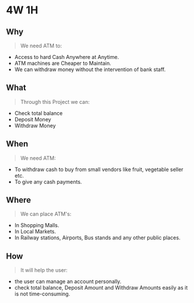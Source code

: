 # 4W 1H
## Why 
> We need ATM to:
-   Access to hard Cash Anywhere at Anytime.
-   ATM machines are Cheaper to Maintain.
-   We can withdraw money without the intervention of bank staff.

## What
> Through this Project we can:
-   Check total balance
-   Deposit Money
-   Withdraw Money
## When
> We need ATM:
-   To withdraw cash to buy from small vendors like fruit, vegetable seller etc.
-   To give any cash payments.
## Where
> We can place ATM's:
-   In Shopping Malls.
-   In Local Markets.
-   In Railway stations, Airports, Bus stands and any other public places.
## How
> It will help the user:
-   the user can manage an account personally.
-   check total balance, Deposit Amount and Withdraw Amounts easily as it is not time-consuming.
